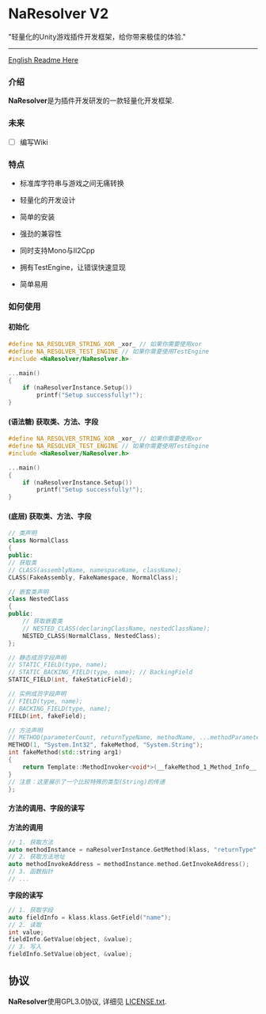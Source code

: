 #  NaResolver V2

"轻量化的Unity游戏插件开发框架，给你带来极佳的体验."

------

[English Readme Here](README.en.md)

### 介绍

**NaResolver**是为插件开发研发的一款轻量化开发框架. 

### 未来

- [ ] 编写Wiki

### 特点

- 标准库字符串与游戏之间无痛转换

- 轻量化的开发设计

- 简单的安装

- 强劲的兼容性
  
- 同时支持Mono与Il2Cpp

- 拥有TestEngine，让错误快速显现

- 简单易用

### 如何使用

#### 初始化

```cpp
#define NA_RESOLVER_STRING_XOR _xor_ // 如果你需要使用xor
#define NA_RESOLVER_TEST_ENGINE // 如果你需要使用TestEngine
#include <NaResolver/NaResolver.h>

...main()
{
	if (naResolverInstance.Setup())
        printf("Setup successfully!");
}
```

#### (语法糖) 获取类、方法、字段
```cpp
#define NA_RESOLVER_STRING_XOR _xor_ // 如果你需要使用xor
#define NA_RESOLVER_TEST_ENGINE // 如果你需要使用TestEngine
#include <NaResolver/NaResolver.h>

...main()
{
	if (naResolverInstance.Setup())
        printf("Setup successfully!");
}
```

#### (底层) 获取类、方法、字段

```cpp
// 类声明
class NormalClass
{
public:
// 获取类
// CLASS(assemblyName, namespaceName, className);
CLASS(FakeAssembly, FakeNamespace, NormalClass);

// 嵌套类声明
class NestedClass
{
public:
	// 获取嵌套类
	// NESTED_CLASS(declaringClassName, nestedClassName);
	NESTED_CLASS(NormalClass, NestedClass);
};

// 静态成员字段声明
// STATIC_FIELD(type, name);
// STATIC_BACKING_FIELD(type, name); // BackingField
STATIC_FIELD(int, fakeStaticField);

// 实例成员字段声明
// FIELD(type, name);
// BACKING_FIELD(type, name);
FIELD(int, fakeField);

// 方法声明
// METHOD(parameterCount, returnTypeName, methodName, ...methodParameterTypes);
METHOD(1, "System.Int32", fakeMethod, "System.String");
int fakeMethod(std::string arg1)
{
	return Template::MethodInvoker<void*>(__fakeMethod_1_Method_Info__.GetMethodAddresss())(VmGeneralType::String(args1));
}
// 注意：这里展示了一个比较特殊的类型(String)的传递
};
```
#### 方法的调用、字段的读写

**方法的调用**
```cpp
// 1. 获取方法
auto methodInstance = naResolverInstance.GetMethod(klass, "returnType", "methodName", {"parameterType1", "parameterType2"});
// 2. 获取方法地址
auto methodInvokeAddress = methodInstance.method.GetInvokeAddress();
// 3. 函数指针
// ...
```

**字段的读写**
```cpp
// 1. 获取字段
auto fieldInfo = klass.klass.GetField("name");
// 2. 读取
int value;
fieldInfo.GetValue(object, &value);
// 3. 写入
fieldInfo.SetValue(object, &value);
```

协议
-------

**NaResolver**使用GPL3.0协议, 详细见 [LICENSE.txt](LICENSE.txt).
